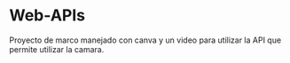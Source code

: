 # Web-APIs
Proyecto de marco manejado con canva y un video para utilizar la API que permite utilizar la camara.

